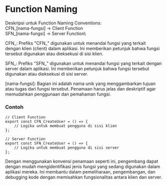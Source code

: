 # Function Naming

Deskripsi untuk Function Naming Conventions:\
CFN_[nama-fungsi] -> Client Function\
SFN_[nama-fungsi] -> Server Function\

CFN_: Prefiks "CFN_" digunakan untuk menandai fungsi yang terkait dengan klien (client) dalam aplikasi. Ini memberikan petunjuk bahwa fungsi tersebut digunakan atau dieksekusi di sisi klien.

SFN_: Prefiks "SFN_" digunakan untuk menandai fungsi yang terkait dengan server dalam aplikasi. Ini memberikan petunjuk bahwa fungsi tersebut digunakan atau dieksekusi di sisi server.

[nama-fungsi]: Bagian ini adalah nama unik yang menggambarkan tujuan atau tugas dari fungsi tersebut. Penamaan harus jelas dan deskriptif agar memudahkan penggunaan dan pemahaman fungsi.

### Contoh
```tsx
// Client Function
export const CFN_CreateUser = () => {
    // Logika untuk membuat pengguna di sisi klien
};

// Server Function
export const SFN_CreateUser = () => {
    // Logika untuk membuat pengguna di sisi server
};
```

Dengan menggunakan konvensi penamaan seperti ini, pengembang dapat dengan mudah mengidentifikasi jenis fungsi yang sedang digunakan dalam aplikasi mereka. Ini membantu dalam pemeliharaan, pengembangan, dan debugging kode dengan memisahkan fungsionalitas antara klien dan server.





